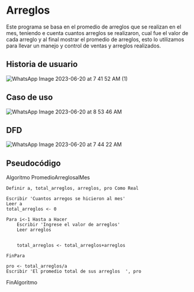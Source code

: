# Arreglos
Este programa se basa en el promedio de arreglos que se realizan en el mes, teniendo e cuenta cuantos arreglos se realizaron, cual fue el valor de cada arreglo y al final mostrar el promedio de arreglos, esto lo utilizamos para llevar un manejo y control de ventas y arreglos realizados.

## Historia de usuario 

![WhatsApp Image 2023-06-20 at 7 41 52 AM (1)](https://github.com/Julgame/ProyectoJP/assets/136615870/55d81b23-ddef-4480-a385-c4beed7128b2)


## Caso de uso

![WhatsApp Image 2023-06-20 at 8 53 46 AM](https://github.com/Julgame/ProyectoJP/assets/136615870/38b2a9f2-c635-4419-a990-27fea532ee30)


## DFD
![WhatsApp Image 2023-06-20 at 7 44 22 AM](https://github.com/Julgame/ProyectoJP/assets/136615870/eb4c55d1-ce83-4683-af4f-f9a78a6834bd)


## Pseudocódigo
  Algoritmo PromedioArreglosalMes

  
	Definir a, total_arreglos, arreglos, pro Como Real
 
	Escribir 'Cuantos arregos se hicieron al mes'
	Leer a
	total_arreglos <- 0
 
	Para i<-1 Hasta a Hacer
		Escribir 'Ingrese el valor de arreglos'
		Leer arreglos

  
		total_arreglos <- total_arreglos+arreglos
  
	FinPara
 
	pro <- total_arreglos/a
	Escribir 'El promedio total de sus arreglos  ', pro

 
FinAlgoritmo
